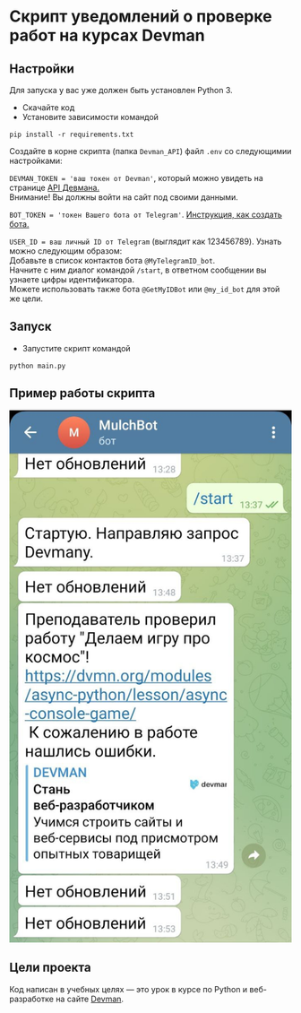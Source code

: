 # Скрипт уведомлений о проверке работ на курсах Devman


## Настройки

Для запуска у вас уже должен быть установлен Python 3.

- Скачайте код
- Установите зависимости командой 
```
pip install -r requirements.txt
```
Создайте в корне скрипта (папка `Devman_API`) файл `.env` со следующимии настройками:  

`DEVMAN_TOKEN = 'ваш токен от Devman'`, который можно увидеть на странице [API Девмана.](https://dvmn.org/api/docs/)  
Внимание! Вы должны войти на сайт под своими данными. 

`BOT_TOKEN = 'токен Вашего бота от Telegram'`. [Инструкция, как создать бота.](https://core.telegram.org/bots/features#botfather)

`USER_ID = ваш личный ID от Telegram` (выглядит как 123456789). Узнать можно следующим образом:  
Добавьте в список контактов бота `@MyTelegramID_bot`.  
Начните с ним диалог командой `/start`, в ответном сообщении вы узнаете цифры идентификатора.  
Можете использовать также бота `@GetMyIDBot` или `@my_id_bot` для этой же цели.  

## Запуск
- Запустите скрипт командой 
```
python main.py
```

## Пример работы скрипта
![image](msg387452657-59916.jpg)

## Цели проекта

Код написан в учебных целях — это урок в курсе по Python и веб-разработке на сайте [Devman](https://dvmn.org).
